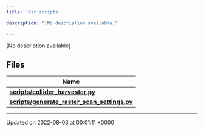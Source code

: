 ```yaml
---
title: 'dir scripts'

description: "[No description available]"

---
```







[No description available]

## Files

| Name           |
| -------------- |
| **[scripts/collider_harvester.py](/documentation/code/colliderbit_development/files/collider__harvester_8py/#file-collider-harvester.py)**  |
| **[scripts/generate_raster_scan_settings.py](/documentation/code/colliderbit_development/files/generate__raster__scan__settings_8py/#file-generate-raster-scan-settings.py)**  |






-------------------------------

Updated on 2022-08-03 at 00:01:11 +0000
